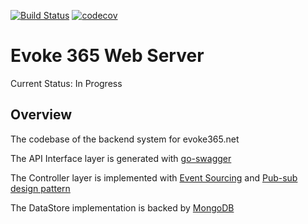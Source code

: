[![Build Status](https://travis-ci.org/evoke365/webserver.svg?branch=master)](https://travis-ci.org/evoke365/webserver)
[![codecov](https://codecov.io/gh/evoke365/webserver/branch/master/graph/badge.svg)](https://codecov.io/gh/evoke365/webserver)

# Evoke 365 Web Server

Current Status: In Progress

## Overview

The codebase of the backend system for evoke365.net

The API Interface layer is generated with [go-swagger](https://github.com/go-swagger/go-swagger)

The Controller layer is implemented with [Event Sourcing](https://www.martinfowler.com/eaaDev/EventSourcing.html) and [Pub-sub design pattern](https://en.wikipedia.org/wiki/Publish%E2%80%93subscribe_pattern)

The DataStore implementation is backed by [MongoDB](https://www.mongodb.com/)
